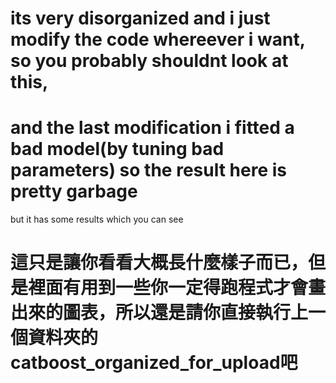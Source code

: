 # its very disorganized and i just modify the code whereever i want, so you probably shouldnt look at this,  
# and the last modification i fitted a bad model(by tuning bad parameters) so the result here is pretty garbage  
but it has some results which you can see  

# 這只是讓你看看大概長什麼樣子而已，但是裡面有用到一些你一定得跑程式才會畫出來的圖表，所以還是請你直接執行上一個資料夾的catboost_organized_for_upload吧
